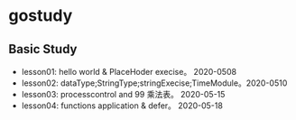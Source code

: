 # gostudy
## Basic Study
- lesson01: hello world & PlaceHoder execise。 2020-0508
- lesson02: dataType;StringType;stringExecise;TimeModule。2020-0510
- lesson03: processcontrol and 99 乘法表。 2020-05-15
- lesson04: functions application & defer。 2020-05-18